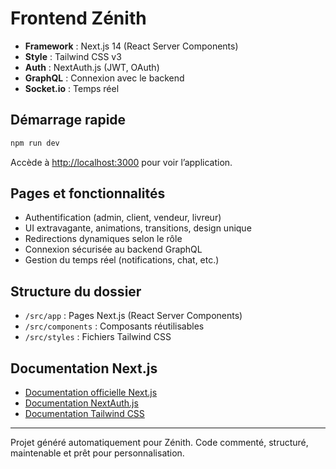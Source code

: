 # Frontend Zénith

- **Framework** : Next.js 14 (React Server Components)
- **Style** : Tailwind CSS v3
- **Auth** : NextAuth.js (JWT, OAuth)
- **GraphQL** : Connexion avec le backend
- **Socket.io** : Temps réel

## Démarrage rapide

```bash
npm run dev
```

Accède à [http://localhost:3000](http://localhost:3000) pour voir l’application.

## Pages et fonctionnalités
- Authentification (admin, client, vendeur, livreur)
- UI extravagante, animations, transitions, design unique
- Redirections dynamiques selon le rôle
- Connexion sécurisée au backend GraphQL
- Gestion du temps réel (notifications, chat, etc.)

## Structure du dossier
- `/src/app` : Pages Next.js (React Server Components)
- `/src/components` : Composants réutilisables
- `/src/styles` : Fichiers Tailwind CSS

## Documentation Next.js
- [Documentation officielle Next.js](https://nextjs.org/docs)
- [Documentation NextAuth.js](https://next-auth.js.org/)
- [Documentation Tailwind CSS](https://tailwindcss.com/docs)

---

Projet généré automatiquement pour Zénith. Code commenté, structuré, maintenable et prêt pour personnalisation.
